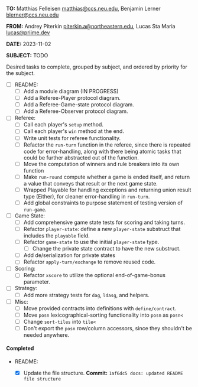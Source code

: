 **TO:** Matthias Felleisen <matthias@ccs.neu.edu>, Benjamin Lerner <blerner@ccs.neu.edu>

**FROM:** Andrey Piterkin <piterkin.a@northeastern.edu>, Lucas Sta
Maria <lucas@priime.dev>

**DATE:** 2023-11-02

**SUBJECT:** TODO

Desired tasks to complete, grouped by subject, and ordered by priority
for the subject.

- [ ] README:
  - [ ] Add a module diagram (IN PROGRESS)
  - [ ] Add a Referee-Player protocol diagram.
  - [ ] Add a Referee-Game-state protocol diagram.
  - [ ] Add a Referee-Observer protocol diagram.
- [ ] Referee:
  - [ ] Call each player's `setup` method.
  - [ ] Call each player's `win` method at the end.
  - [ ] Write unit tests for referee functionality.
  - [ ] Refactor the `run-turn` function in the referee, since there
        is repeated code for error-handling, along with there being
        atomic tasks that could be further abstracted out of the
        function.
  - [ ] Move the computation of winners and rule breakers into its own
        function
  - [ ] Make `run-round` compute whether a game is ended itself, and
        return a value that conveys that result or the next game
        state.
  - [ ] Wrapped Playable for handling exceptions and returning union
        result type (Either), for cleaner error-handling in
        `run-turn`.
  - [ ] Add global constraints to purpose statement of testing version
        of `run-game`.
- [ ] Game State:
  - [ ] Add comprehensive game state tests for scoring and taking
        turns.
  - [ ] Refactor `player-state`: define a new `player-state` substruct
        that includes the `playable` field.
  - [ ] Refactor `game-state` to use the initial `player-state` type.
    - [ ] Change the private state contract to have the new substruct.
  - [ ] Add de/serialization for private states
  - [ ] Refactor `apply-turn/exchange` to remove reused code.
- [ ] Scoring:
  - [ ] Refactor `xscore` to utilize the optional end-of-game-bonus
        parameter.
- [ ] Strategy:
  - [ ] Add more strategy tests for `dag`, `ldasg`, and helpers.
- [ ] Misc:
  - [ ] Move provided contracts into definitions with
        `define/contract`.
  - [ ] Move `posn` lexicographical-sorting functionality into `posn`
        as `posn<`
  - [ ] Change `sort-tiles` into `tile<`
  - [ ] Don't export the `posn` row/column accessors, since they
        shouldn't be needed anywhere.

#### Completed

- README:
  - [X] Update the file structure. **Commit:** `1af6dc5 docs: updated README file structure`

